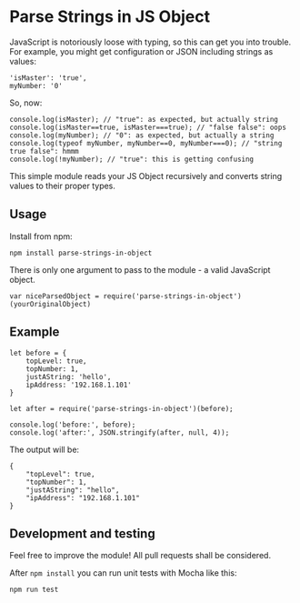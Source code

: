 # Parse Strings in JS Object

JavaScript is notoriously loose with typing, so this can get you into trouble. For example, you might get configuration or JSON including strings as values:
```
'isMaster': 'true',
myNumber: '0'
```
So, now:
```
console.log(isMaster); // "true": as expected, but actually string
console.log(isMaster==true, isMaster===true); // "false false": oops
console.log(myNumber); // "0": as expected, but actually a string
console.log(typeof myNumber, myNumber==0, myNumber===0); // "string true false": hmmm
console.log(!myNumber); // "true": this is getting confusing
```

This simple module reads your JS Object recursively and converts string values to their proper types.

## Usage
Install from npm:
```
npm install parse-strings-in-object
```

There is only one argument to pass to the module - a valid JavaScript object.

```
var niceParsedObject = require('parse-strings-in-object')(yourOriginalObject)
```

## Example
```
let before = {
    topLevel: true,
    topNumber: 1,
    justAString: 'hello',
    ipAddress: '192.168.1.101'
}

let after = require('parse-strings-in-object')(before);

console.log('before:', before);
console.log('after:', JSON.stringify(after, null, 4));
```

The output will be:
```
{
    "topLevel": true,
    "topNumber": 1,
    "justAString": "hello",
    "ipAddress": "192.168.1.101"
}
```

## Development and testing
Feel free to improve the module! All pull requests shall be considered.

After `npm install` you can run unit tests with Mocha like this:
```
npm run test
```